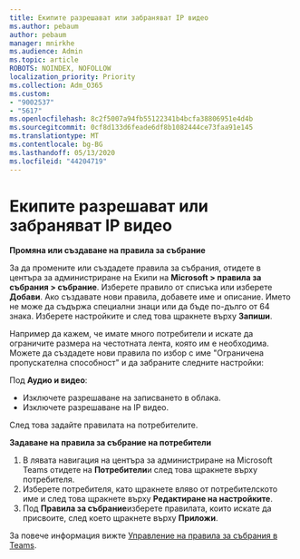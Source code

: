 ```yaml
---
title: Екипите разрешават или забраняват IP видео
ms.author: pebaum
author: pebaum
manager: mnirkhe
ms.audience: Admin
ms.topic: article
ROBOTS: NOINDEX, NOFOLLOW
localization_priority: Priority
ms.collection: Adm_O365
ms.custom:
- "9002537"
- "5617"
ms.openlocfilehash: 8c2f5007a94fb55122341b4bcfa38806951e4d4b
ms.sourcegitcommit: 0cf8d133d6feade6df8b1082444ce73faa91e145
ms.translationtype: MT
ms.contentlocale: bg-BG
ms.lasthandoff: 05/13/2020
ms.locfileid: "44204719"
---
```

# <a name="teams-allow-or-disable-ip-video"></a>Екипите разрешават или забраняват IP видео

**Промяна или създаване на правила за събрание**

За да промените или създадете правила за събрания, отидете в центъра за администриране на Екипи на **Microsoft > правила за събрания > събрание**. Изберете правило от списъка или изберете **Добави**. Ако създавате нови правила, добавете име и описание. Името не може да съдържа специални знаци или да бъде по-дълго от 64 знака. Изберете настройките и след това щракнете върху **Запиши**.

Например да кажем, че имате много потребители и искате да ограничите размера на честотната лента, която им е необходима. Можете да създадете нови правила по избор с име "Ограничена пропускателна способност" и да забраните следните настройки:

Под **Аудио и видео**:

- Изключете разрешаване на записването в облака.
- Изключете разрешаване на IP видео.

След това задайте правилата на потребителите.

**Задаване на правила за събрание на потребители**

1. В лявата навигация на центъра за администриране на Microsoft Teams отидете на **Потребители**и след това щракнете върху потребителя.
2. Изберете потребителя, като щракнете вляво от потребителското име и след това щракнете върху **Редактиране на настройките**.
3. Под **Правила за събрание**изберете правилата, които искате да присвоите, след което щракнете върху **Приложи**.

За повече информация вижте [Управление на правила за събрания в Teams](https://docs.microsoft.com/microsoftteams/meeting-policies-in-teams).
